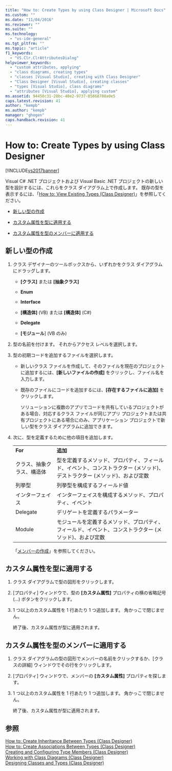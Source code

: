 ```yaml
---
title: "How to: Create Types by using Class Designer | Microsoft Docs"
ms.custom: ""
ms.date: "11/04/2016"
ms.reviewer: ""
ms.suite: ""
ms.technology: 
  - "vs-ide-general"
ms.tgt_pltfrm: ""
ms.topic: "article"
f1_keywords: 
  - "VS.Clr.ClrAttributesDialog"
helpviewer_keywords: 
  - "custom attributes, applying"
  - "class diagrams, creating types"
  - "classes [Visual Studio], creating with Class Designer"
  - "Class Designer [Visual Studio], creating classes"
  - "types [Visual Studio], class diagrams"
  - "attributes [Visual Studio], applying custom"
ms.assetid: 94458c31-28bc-40e2-9737-85868788a0e5
caps.latest.revision: 41
author: "kempb"
ms.author: "kempb"
manager: "ghogen"
caps.handback.revision: 41
---
```

# How to: Create Types by using Class Designer
[!INCLUDE[vs2017banner](../code-quality/includes/vs2017banner.md)]

Visual C\# .NET プロジェクトおよび Visual Basic .NET プロジェクトの新しい型を設計するには、これらをクラス ダイアグラム上で作成します。  既存の型を表示するには、「[How to: View Existing Types \(Class Designer\)](../Topic/How%20to:%20View%20Existing%20Types%20\(Class%20Designer\).md)」を参照してください。  
  
-   [新しい型の作成](#CreateType)  
  
-   [カスタム属性を型に適用する](#CustAttributeType)  
  
-   [カスタム属性を型のメンバーに適用する](#CustAttributeMember)  
  
##  <a name="CreateType"></a> 新しい型の作成  
  
1.  クラス デザイナーのツールボックスから、いずれかをクラス ダイアグラムにドラッグします。  
  
    -   **\[クラス\]** または **\[抽象クラス\]**  
  
    -   **Enum**  
  
    -   **Interface**  
  
    -   **\[構造体\]** \(VB\) または **\[構造体\]** \(C\#\)  
  
    -   **Delegate**  
  
    -   **\[モジュール**\] \(VB のみ\)  
  
2.  型の名前を付けます。  それからアクセス レベルを選択します。  
  
3.  型の初期コードを追加するファイルを選択します。  
  
    -   新しいクラス ファイルを作成して、そのファイルを現在のプロジェクトに追加するには、**\[新しいファイルの作成\]** をクリックし、ファイル名を入力します。  
  
    -   既存のファイルにコードを追加するには、**\[存在するファイルに追加\]** をクリックします。  
  
         ソリューションに複数のアプリでコードを共有しているプロジェクトがある場合、対応するクラス ファイルが同じアプリ プロジェクトまたは共有プロジェクトにある場合にのみ、アプリケーション プロジェクトで新しい型をクラス ダイアグラムに追加できます。  
  
4.  次に、型を定義するために他の項目を追加します。  
  
    |||  
    |-|-|  
    |**For**|**追加**|  
    |クラス、抽象クラス、構造体|型を定義するメソッド、プロパティ、フィールド、イベント、コンストラクター \(メソッド\)、デストラクター \(メソッド\)、および定数|  
    |列挙型|列挙型を構成するフィールド値|  
    |インターフェイス|インターフェイスを構成するメソッド、プロパティ、イベント|  
    |Delegate|デリゲートを定義するパラメーター|  
    |Module|モジュールを定義するメソッド、プロパティ、フィールド、イベント、コンストラクター \(メソッド\)、および定数|  
  
     「[メンバーの作成](../ide/creating-and-configuring-type-members-class-designer.md#CreateMembers)」を参照してください。  
  
##  <a name="CustAttributeType"></a> カスタム属性を型に適用する  
  
1.  クラス ダイアグラムで型の図形をクリックします。  
  
2.  \[プロパティ\] ウィンドウで、型の **\[カスタム属性\]** プロパティの横の省略記号 \(...\) ボタンをクリックします。  
  
3.  1 つ以上のカスタム属性を 1 行あたり 1 つ追加します。  角かっこで閉じません。  
  
     終了後、カスタム属性が型に適用されます。  
  
##  <a name="CustAttributeMember"></a> カスタム属性を型のメンバーに適用する  
  
1.  クラス ダイアグラムの型の図形でメンバーの名前をクリックするか、\[クラスの詳細\] ウィンドウでその行をクリックします。  
  
2.  \[プロパティ\] ウィンドウで、メンバーの **\[カスタム属性\]** プロパティを探します。  
  
3.  1 つ以上のカスタム属性を 1 行あたり 1 つ追加します。  角かっこで閉じません。  
  
     終了後、カスタム属性が型に適用されます。  
  
## 参照  
 [How to: Create Inheritance Between Types \(Class Designer\)](../ide/how-to-create-inheritance-between-types-class-designer.md)   
 [How to: Create Associations Between Types \(Class Designer\)](../ide/how-to-create-associations-between-types-class-designer.md)   
 [Creating and Configuring Type Members \(Class Designer\)](../ide/creating-and-configuring-type-members-class-designer.md)   
 [Working with Class Diagrams \(Class Designer\)](../ide/working-with-class-diagrams-class-designer.md)   
 [Designing Classes and Types \(Class Designer\)](../ide/designing-classes-and-types-class-designer.md)